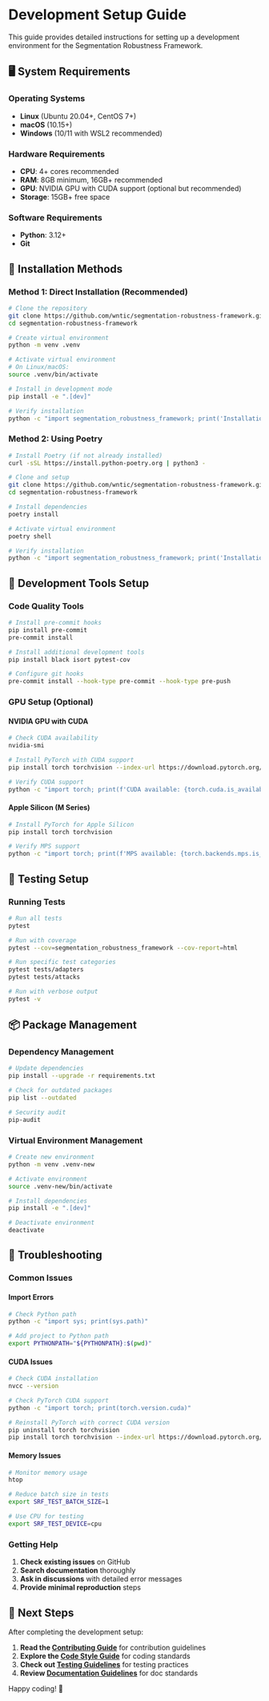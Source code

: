# Development Setup Guide

This guide provides detailed instructions for setting up a development environment for the Segmentation Robustness Framework.

## 🖥️ System Requirements

### Operating Systems

- **Linux** (Ubuntu 20.04+, CentOS 7+)
- **macOS** (10.15+)
- **Windows** (10/11 with WSL2 recommended)

### Hardware Requirements

- **CPU**: 4+ cores recommended
- **RAM**: 8GB minimum, 16GB+ recommended
- **GPU**: NVIDIA GPU with CUDA support (optional but recommended)
- **Storage**: 15GB+ free space

### Software Requirements

- **Python**: 3.12+
- **Git**

## 🚀 Installation Methods

### Method 1: Direct Installation (Recommended)

```bash
# Clone the repository
git clone https://github.com/wntic/segmentation-robustness-framework.git
cd segmentation-robustness-framework

# Create virtual environment
python -m venv .venv

# Activate virtual environment
# On Linux/macOS:
source .venv/bin/activate

# Install in development mode
pip install -e ".[dev]"

# Verify installation
python -c "import segmentation_robustness_framework; print('Installation successful!')"
```

### Method 2: Using Poetry

```bash
# Install Poetry (if not already installed)
curl -sSL https://install.python-poetry.org | python3 -

# Clone and setup
git clone https://github.com/wntic/segmentation-robustness-framework.git
cd segmentation-robustness-framework

# Install dependencies
poetry install

# Activate virtual environment
poetry shell

# Verify installation
python -c "import segmentation_robustness_framework; print('Installation successful!')"
```

## 🔧 Development Tools Setup

### Code Quality Tools

```bash
# Install pre-commit hooks
pip install pre-commit
pre-commit install

# Install additional development tools
pip install black isort pytest-cov

# Configure git hooks
pre-commit install --hook-type pre-commit --hook-type pre-push
```

### GPU Setup (Optional)

#### NVIDIA GPU with CUDA

```bash
# Check CUDA availability
nvidia-smi

# Install PyTorch with CUDA support
pip install torch torchvision --index-url https://download.pytorch.org/whl/cu118

# Verify CUDA support
python -c "import torch; print(f'CUDA available: {torch.cuda.is_available()}')"
```

#### Apple Silicon (M Series)

```bash
# Install PyTorch for Apple Silicon
pip install torch torchvision

# Verify MPS support
python -c "import torch; print(f'MPS available: {torch.backends.mps.is_available()}')"
```

## 🧪 Testing Setup

### Running Tests

```bash
# Run all tests
pytest

# Run with coverage
pytest --cov=segmentation_robustness_framework --cov-report=html

# Run specific test categories
pytest tests/adapters
pytest tests/attacks

# Run with verbose output
pytest -v
```

## 📦 Package Management

### Dependency Management

```bash
# Update dependencies
pip install --upgrade -r requirements.txt

# Check for outdated packages
pip list --outdated

# Security audit
pip-audit
```

### Virtual Environment Management

```bash
# Create new environment
python -m venv .venv-new

# Activate environment
source .venv-new/bin/activate

# Install dependencies
pip install -e ".[dev]"

# Deactivate environment
deactivate
```

## 🔧 Troubleshooting

### Common Issues

#### Import Errors

```bash
# Check Python path
python -c "import sys; print(sys.path)"

# Add project to Python path
export PYTHONPATH="${PYTHONPATH}:$(pwd)"
```

#### CUDA Issues

```bash
# Check CUDA installation
nvcc --version

# Check PyTorch CUDA support
python -c "import torch; print(torch.version.cuda)"

# Reinstall PyTorch with correct CUDA version
pip uninstall torch torchvision
pip install torch torchvision --index-url https://download.pytorch.org/whl/cu118
```

#### Memory Issues

```bash
# Monitor memory usage
htop

# Reduce batch size in tests
export SRF_TEST_BATCH_SIZE=1

# Use CPU for testing
export SRF_TEST_DEVICE=cpu
```

### Getting Help

1. **Check existing issues** on GitHub
2. **Search documentation** thoroughly
3. **Ask in discussions** with detailed error messages
4. **Provide minimal reproduction** steps

## 🚀 Next Steps

After completing the development setup:

1. **Read the [Contributing Guide](index.md)** for contribution guidelines
2. **Explore the [Code Style Guide](code_style.md)** for coding standards
3. **Check out [Testing Guidelines](testing_guide.md)** for testing practices
4. **Review [Documentation Guidelines](documentation_guide.md)** for doc standards

Happy coding! 🎉
